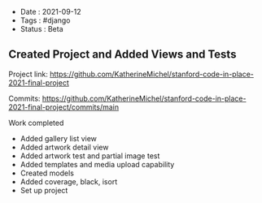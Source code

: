 - Date : 2021-09-12
- Tags : #django
- Status : Beta

## Created Project and Added Views and Tests

Project link: https://github.com/KatherineMichel/stanford-code-in-place-2021-final-project

Commits: https://github.com/KatherineMichel/stanford-code-in-place-2021-final-project/commits/main

Work completed
* Added gallery list view
* Added artwork detail view
* Added artwork test and partial image test
* Added templates and media upload capability
* Created models
* Added coverage, black, isort
* Set up project
